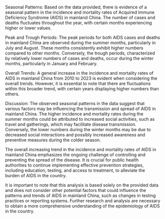 Seasonal Patterns: 
Based on the data provided, there is evidence of a seasonal pattern in the incidence and mortality rates of Acquired Immune Deficiency Syndrome (AIDS) in mainland China. The number of cases and deaths fluctuates throughout the year, with certain months experiencing higher or lower values.

Peak and Trough Periods: 
The peak periods for both AIDS cases and deaths in mainland China are observed during the summer months, particularly in July and August. These months consistently exhibit higher numbers compared to other months. Conversely, the trough periods, characterized by relatively lower numbers of cases and deaths, occur during the winter months, particularly in January and February.

Overall Trends: 
A general increase in the incidence and mortality rates of AIDS in mainland China from 2010 to 2023 is evident when considering the overall trends. However, it is essential to note that there are fluctuations within this broader trend, with certain years displaying higher numbers than others.

Discussion: 
The observed seasonal patterns in the data suggest that various factors may be influencing the transmission and spread of AIDS in mainland China. The higher incidence and mortality rates during the summer months could be attributed to increased social activities, such as travel and gatherings, which may facilitate disease transmission. Conversely, the lower numbers during the winter months may be due to decreased social interactions and possibly increased awareness and preventive measures during the colder season.

The overall increasing trend in the incidence and mortality rates of AIDS in mainland China emphasizes the ongoing challenge of controlling and preventing the spread of the disease. It is crucial for public health authorities to continue implementing effective prevention strategies, including education, testing, and access to treatment, to alleviate the burden of AIDS in the country.

It is important to note that this analysis is based solely on the provided data and does not consider other potential factors that could influence the patterns and trends of AIDS in mainland China, such as changes in testing practices or reporting systems. Further research and analysis are necessary to obtain a more comprehensive understanding of the epidemiology of AIDS in the country.